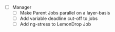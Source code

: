 - [ ] Manager
    - [ ] Make Parent Jobs parallel on a layer-basis
    - [ ] Add variable deadline cut-off to jobs 
    - [ ] Add ng-stress to LemonDrop Job
